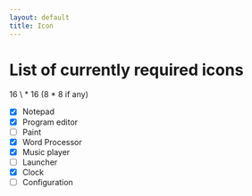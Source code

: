 ```yaml
---
layout: default
title: Icon
---
```

# List of currently required icons
16 \ * 16
(8 * 8 if any)

* [x] Notepad
* [X] Program editor
* [ ] Paint
* [X] Word Processor
* [X] Music player
* [ ] Launcher
* [X] Clock
* [ ] Configuration
